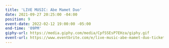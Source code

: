```yaml
---
title: 'LIVE MUSIC: Abe Mamet Duo'
date: 2021-09-27 20:25:00 -04:00
position: 9
event-date: 2022-02-12 19:00:00 -05:00
end-time: '09PM'
giphy-url: https://media.giphy.com/media/CpfSSEsP7EHza/giphy.gif
event-url: https://www.eventbrite.com/e/live-music-abe-mamet-duo-tickets-243121772767
---
```


